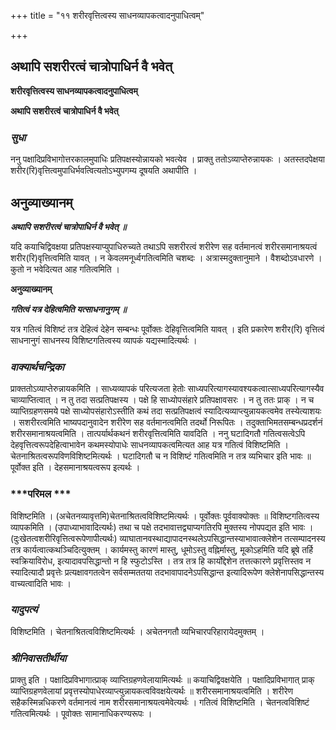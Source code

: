 +++
title = "११ शरीरवृत्तित्वस्य साधनव्यापकत्वादनुपाधित्वम्"

+++


## अथापि सशरीरत्वं चात्रोपाधिर्न वै भवेत्

**शरीरवृत्तित्वस्य साधनव्यापकत्वादनुपाधित्वम्**

**अथापि सशरीरत्वं चात्रोपाधिर्न वै भवेत्**

### ***सुधा***

ननु पक्षादिप्रविभागोत्तरकालमुपाधिः प्रतिपक्षस्योन्नायको भवत्येव । प्राक्तु ततोऽव्याप्तेरुन्नायकः । अतस्तदपेक्षया शरीर(रि)वृत्तित्वमुपाधिर्भवत्वित्यतोऽभ्युपगम्य दूषयति अथापीति ।

## **अनुव्याख्यानम्**

***अथापि सशरीरत्वं चात्रोपाधिर्न वै भवेत् ॥***

यदि कयाचिद्विवक्षया प्रतिपक्षस्याप्युपाधिरुच्यते तथाऽपि सशरीरत्वं शरीरेण सह वर्तमानत्वं शरीरसमानाश्रयत्वं शरीर(रि)वृत्तित्वमिति यावत् । न केवलमनूर्ध्वगतित्वमिति चशब्दः । अत्रास्मदुक्तानुमाने । वैशब्दोऽवधारणे । कुतो न भवेदित्यत आह गतित्वमिति ।

**अनुव्याख्यानम्**

***गतित्वं यत्र देहित्वमिति यत्साधनानुगम् ॥***

यत्र गतित्वं विशिष्टं तत्र देहित्वं देहेन सम्बन्धः पूर्वोक्तः देहिवृत्तित्वमिति यावत् । इति प्रकारेण शरीर(रि) वृत्तित्वं साधनानुगं साधनस्य विशिष्टगतित्वस्य व्यापकं यद्यस्मादित्यर्थः ।

### ***वाक्यार्थचन्द्रिका***

प्राक्ततोऽव्याप्तेरुन्नायकमिति । साध्यव्यापकं परित्यजता हेतोः साध्यपरित्यागस्यावश्यकत्वात्साध्यपरित्यागस्यैव चाव्याप्तित्वात् । न तु तदा सत्प्रतिपक्षस्य । पक्षे हि साध्योपसंहारे प्रतिपक्षावसरः । न तु ततः प्राक् । न च व्याप्तिग्रहणसमये पक्षे साध्योपसंहारोऽस्तीति कथं तदा सत्प्रतिपक्षत्वं स्यादित्यव्याप्त्युन्नायकत्वमेव तस्येत्याशयः । सशरीरत्वमिति भाष्यपदानुवादेन शरीरेण सह वर्तमानत्वमिति तदर्थो निरूपितः । तदुक्ताभिमतसम्बन्धप्रदर्शनं शरीरसमानाश्रयत्वमिति । तात्पर्यार्थकथनं शरीरवृत्तित्वमिति यावदिति । ननु घटादिगतौ गतित्वसत्वेऽपि देहवृत्तित्वरूपदेहित्वाभावेन कथमस्योपाधेः साधनव्यापकत्वमित्यत आह यत्र गतित्वं विशिष्टमिति । चेतनाश्रितत्वरूपविणविशिष्टमित्यर्थः । घटादिगतौ च न विशिष्टं गतित्वमिति न तत्र व्यभिचार इति भावः ॥ पूर्वोक्त इति । देहसमानाश्रयत्वरूप इत्यर्थः ।

### ***परिमल ***

विशिष्टमिति । (अचेतनव्यावृत्तमि)चेतनाश्रितत्वविशिष्टमित्यर्थः । पूर्वोक्तः पूर्ववाक्योक्तः ॥ विशिष्टगतित्वस्य व्यापकमिति । (उपाध्याभावादित्यर्थः) तथा च पक्षे तदभावात्तद्व्याप्यगतिरपि मुक्तस्य नोपपद्यत इति भावः । (दुःखेतत्वशरीरिवृत्तित्वरूपेणापीत्यर्थः) व्याघातानवस्थाद्यापादनस्थलेऽपसिद्धान्तस्याभावात्क्लेशेन तत्सम्पादनस्य तत्र कार्यत्वात्कथञ्चिदित्युक्तम् । कार्यमस्तु कारणं मास्तु, धूमोऽस्तु वह्निर्मास्तु, मूकोऽहमिति यदि ब्रूषे तर्हि स्वक्रियाविरोध, इत्यादावपसिद्धान्तो न हि स्फुटोऽस्ति । तत्र तत्र हि कार्योद्देशेन तत्तत्कारणे प्रवृत्तिस्तव न स्यादित्यादौ प्रवृत्तेः प्रत्यक्षावगतत्वेन सर्वसम्मततया तदभावापादनेऽपसिद्धान्त इत्यादिरूपेण क्लेशेनापसिद्धान्तस्य वाच्यत्वादिति भावः ।

### ***यादुपत्यं***

विशिष्टमिति । चेतनाश्रितत्वविशिष्टमित्यर्थः । अचेतनगतौ व्यभिचारपरिहारायेदमुक्तम् ।

### ***श्रीनिवासतीर्थीया***

प्राक्तु इति । पक्षादिप्रविभागात्प्राक् व्याप्तिग्रहणवेलायामित्यर्थः ॥ कयाचिद्विवक्षयेति । पक्षादिप्रविभागात् प्राक् व्याप्तिग्रहणवेलायां प्रवृत्तस्योपाधेरव्याप्त्युन्नायकत्वविवक्षयेत्यर्थः ॥ शरीरसमानाश्रयत्वमिति । शरीरेण सहैकस्मिन्नधिकरणे वर्तमानत्वं नाम शरीरसमानाश्रयत्वमेवेत्यर्थः । गतित्वं विशिष्टमिति । चेतनत्वविशिष्टं गतित्वमित्यर्थः । पूवोक्तः सामानाधिकरण्यरूपः ।

